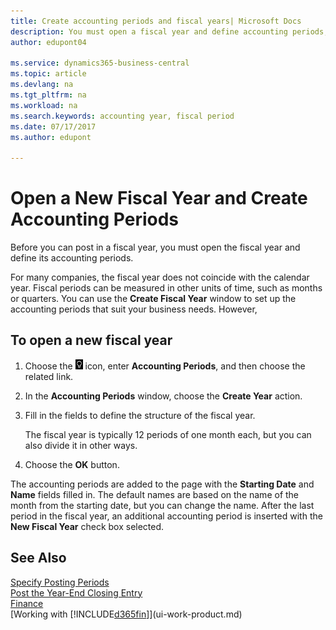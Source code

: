 ```yaml
---
title: Create accounting periods and fiscal years| Microsoft Docs
description: You must open a fiscal year and define accounting periods, before you can post in a fiscal year.
author: edupont04

ms.service: dynamics365-business-central
ms.topic: article
ms.devlang: na
ms.tgt_pltfrm: na
ms.workload: na
ms.search.keywords: accounting year, fiscal period  
ms.date: 07/17/2017
ms.author: edupont

---
```

# Open a New Fiscal Year and Create Accounting Periods
Before you can post in a fiscal year, you must open the fiscal year and define its accounting periods.  

For many companies, the fiscal year does not coincide with the calendar year. Fiscal periods can be measured in other units of time, such as months or quarters. You can use the **Create Fiscal Year** window to set up the accounting periods that suit your business needs. However,   

## To open a new fiscal year
1. Choose the ![Lightbulb that opens the Tell Me feature](media/ui-search/search_small.png "Tell me what you want to do") icon, enter **Accounting Periods**, and then choose the related link.
2. In the **Accounting Periods** window, choose the **Create Year** action.
3. Fill in the fields to define the structure of the fiscal year.

    The fiscal year is typically 12 periods of one month each, but you can also divide it in other ways.
4. Choose the **OK** button.

The accounting periods are added to the page with the **Starting Date** and **Name** fields filled in. The default names are based on the name of the month from the starting date, but you can change the name. After the last period in the fiscal year, an additional accounting period is inserted with the **New Fiscal Year** check box selected.  


## See Also
[Specify Posting Periods](finance-how-specify-posting-periods.md)  
[Post the Year-End Closing Entry](year-how-post-year-end-close-entry.md)  
[Finance](finance.md)  
[Working with [!INCLUDE[d365fin](includes/d365fin_md.md)]](ui-work-product.md)

